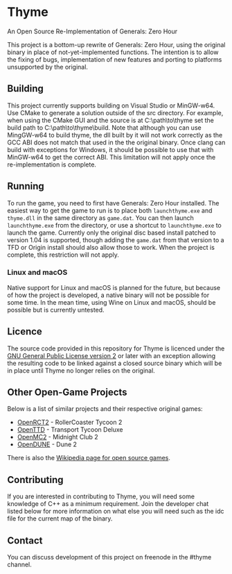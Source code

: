 # Thyme

An Open Source Re-Implementation of Generals: Zero Hour

This project is a bottom-up rewrite of Generals: Zero Hour,
using the original binary in place of not-yet-implemented functions.
The intention is to allow the fixing of bugs, implementation of new
features and porting to platforms unsupported by the original.

## Building

This project currently supports building on Visual Studio or MinGW-w64. 
Use CMake to generate a solution outside of the src directory. For example,
when using the CMake GUI and the source is at C:\path\to\thyme set the build
path to C:\path\to\thyme\build. Note that although you can use MingGW-w64 to
build thyme, the dll built by it will not work correctly as the GCC ABI does not
match that used in the the original binary. Once clang can build with exceptions
for Windows, it should be possible to use that with MinGW-w64 to get the correct
ABI. This limitation will not apply once the re-implementation is complete.

## Running

To run the game, you need to first have Generals: Zero Hour installed.
The easiest way to get the game to run is to place both `launchthyme.exe`
and `thyme.dll` in the same directory as `game.dat`. You can then
launch `launchthyme.exe` from the directory, or use a shortcut to `launchthyme.exe`
to launch the game.
Currently only the original disc based install patched to version 1.04 is 
supported, though adding the `game.dat` from that version to a TFD or Origin
install should also allow those to work. When the project is complete, this
restriction will not apply.

### Linux and macOS

Native support for Linux and macOS is planned for the future, but because of how
the project is developed, a native binary will not be possible for some time.
In the mean time, using Wine on Linux and macOS, should be possible but
is currently untested.

## Licence

The source code provided in this repository for
Thyme is licenced under the [GNU General Public License version 2](https://www.gnu.org/licenses/old-licenses/gpl-2.0.html)
or later with an exception allowing the resulting code to be linked against a closed source
binary which will be in place until Thyme no longer relies on the original.

## Other Open-Game Projects

Below is a list of similar projects and their respective original games:

 * [OpenRCT2](https://github.com/OpenRCT2/OpenRCT2) - RollerCoaster Tycoon 2
 * [OpenTTD](https://www.openttd.org/) - Transport Tycoon Deluxe
 * [OpenMC2](https://github.com/LRFLEW/OpenMC2) - Midnight Club 2
 * [OpenDUNE](https://github.com/OpenDUNE/OpenDUNE) - Dune 2

There is also the [Wikipedia page for open source games](https://en.wikipedia.org/wiki/List_of_open-source_video_games).

## Contributing

If you are interested in contributing to Thyme, you will need some knowledge of C++
as a minimum requirement. Join the developer chat listed below for more information on
what else you will need such as the idc file for the current map of the binary.

## Contact

You can discuss development of this project on freenode in the #thyme channel.